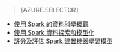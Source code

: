 > [AZURE.SELECTOR]
- [使用 Spark 的資料科學概觀](../articles/machine-learning-data-science-spark-overview.md)
- [使用 Spark 資料探索和模型化](../articles/machine-learning/machine-learning-data-science-spark-data-exploration-modeling.md)
- [評分及評估 Spark 建置機器學習模型](../articles/machine-learning/machine-learning-data-science-spark-model-consumption.md)

<!---HONumber=AcomDC_0420_2016-->